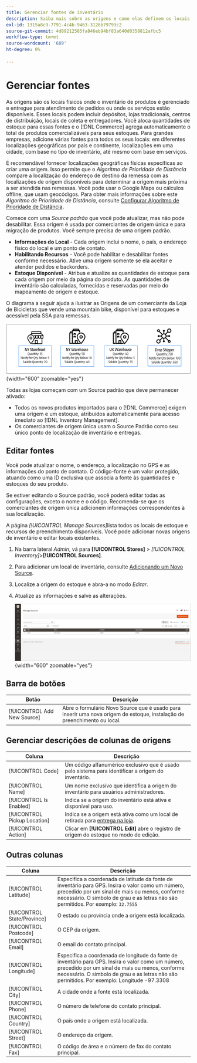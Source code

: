```yaml
---
title: Gerenciar fontes de inventário
description: Saiba mais sobre as origens e como elas definem os locais físicos onde o inventário de produtos é gerenciado e enviado para o atendimento de pedidos ou onde os serviços estão disponíveis.
exl-id: 1315a8c9-7791-4c4b-9463-3126b79793c2
source-git-commit: 4d89212585fa846eb94bf83a640d0358812afbc5
workflow-type: tm+mt
source-wordcount: '689'
ht-degree: 0%

---
```


# Gerenciar fontes

As origens são os locais físicos onde o inventário de produtos é gerenciado e entregue para atendimento de pedidos ou onde os serviços estão disponíveis. Esses locais podem incluir depósitos, lojas tradicionais, centros de distribuição, locais de coleta e entregadores. Você aloca quantidades de estoque para essas fontes e o [!DNL Commerce] agrega automaticamente o total de produtos comercializáveis para seus estoques. Para grandes empresas, adicione várias fontes para todos os seus locais: em diferentes localizações geográficas por país e continente, localizações em uma cidade, com base no tipo de inventário, até mesmo com base em serviços.

É recomendável fornecer localizações geográficas físicas específicas ao criar uma origem. Isso permite que o _Algoritmo de Prioridade de Distância_ compare a localização do endereço de destino da remessa com as localizações de origem disponíveis para determinar a origem mais próxima a ser atendida nas remessas. Você pode usar o Google Maps ou cálculos offline, que usam geocódigos. Para obter mais informações sobre este _Algoritmo de Prioridade de Distância_, consulte [Configurar Algoritmo de Prioridade de Distância](distance-priority-algorithm.md).

Comece com uma _Source padrão_ que você pode atualizar, mas não pode desabilitar. Essa origem é usada por comerciantes de origem única e para migração de produtos. Você sempre precisa de uma origem padrão.

- **Informações do Local** - Cada origem inclui o nome, o país, o endereço físico do local e um ponto de contato.
- **Habilitando Recursos** - Você pode habilitar e desabilitar fontes conforme necessário. Ative uma origem somente se ela aceitar e atender pedidos e backorders.
- **Estoque Disponível** - Atribua e atualize as quantidades de estoque para cada origem por meio da página do produto. As quantidades de inventário são calculadas, fornecidas e reservadas por meio do mapeamento de origem e estoque.

O diagrama a seguir ajuda a ilustrar as Origens de um comerciante da Loja de Bicicletas que vende uma mountain bike, disponível para estoques e acessível pela SSA para remessas.

![Exemplo de diagrama de fontes](assets/diagram-sources.png){width="600" zoomable="yes"}

Todas as lojas começam com um Source padrão que deve permanecer ativado:

- Todos os novos produtos importados para o [!DNL Commerce] exigem uma origem e um estoque, atribuídos automaticamente para acesso imediato ao [!DNL Inventory Management].
- Os comerciantes de origem única usam o Source Padrão como seu único ponto de localização de inventário e entregas.

## Editar fontes

Você pode atualizar o nome, o endereço, a localização no GPS e as informações do ponto de contato. O código-fonte é um valor protegido, atuando como uma ID exclusiva que associa a fonte às quantidades e estoques do seu produto.

Se estiver editando o Source padrão, você poderá editar todas as configurações, exceto o nome e o código. Recomenda-se que os comerciantes de origem única adicionem informações correspondentes à sua localização.

A página _[!UICONTROL Manage Sources]_&#x200B;lista todos os locais de estoque e recursos de preenchimento disponíveis. Você pode adicionar novas origens de inventário e editar locais existentes.

1. Na barra lateral _Admin_, vá para **[!UICONTROL Stores]** > _[!UICONTROL Inventory]_>**[!UICONTROL Sources]**.

1. Para adicionar um local de inventário, consulte [Adicionando um Novo Source](sources-add.md).

1. Localize a origem do estoque e abra-a no modo _Editar_.

1. Atualize as informações e salve as alterações.

   ![Gerenciar fontes](assets/inventory-sources.png){width="600" zoomable="yes"}

## Barra de botões

| Botão | Descrição |
|--|--|
| [!UICONTROL Add New Source] | Abre o formulário Novo Source que é usado para inserir uma nova origem de estoque, instalação de preenchimento ou local. |

## Gerenciar descrições de colunas de origens

| Coluna | Descrição |
|--|--|
| [!UICONTROL Code] | Um código alfanumérico exclusivo que é usado pelo sistema para identificar a origem do inventário. |
| [!UICONTROL Name] | Um nome exclusivo que identifica a origem do inventário para usuários administradores. |
| [!UICONTROL Is Enabled] | Indica se a origem do inventário está ativa e disponível para uso. |
| [!UICONTROL Pickup Location] | Indica se a origem está ativa como um local de retirada para [entrega na loja](../stores-purchase/shipping-in-store-delivery.md). |
| [!UICONTROL Action] | Clicar em **[!UICONTROL Edit]** abre o registro de origem do estoque no modo de edição. |

## Outras colunas

| Coluna | Descrição |
|--- |--- |
| [!UICONTROL Latitude] | Especifica a coordenada de latitude da fonte de inventário para GPS. Insira o valor como um número, precedido por um sinal de mais ou menos, conforme necessário. O símbolo de grau e as letras não são permitidos. Por exemplo: `32.7555` |
| [!UICONTROL State/Province] | O estado ou província onde a origem está localizada. |
| [!UICONTROL Postcode] | O CEP da origem. |
| [!UICONTROL Email] | O email do contato principal. |
| [!UICONTROL Longitude] | Especifica a coordenada de longitude da fonte de inventário para GPS. Insira o valor como um número, precedido por um sinal de mais ou menos, conforme necessário. O símbolo de grau e as letras não são permitidos. Por exemplo: Longitude -97.3308 |
| [!UICONTROL City] | A cidade onde a fonte está localizada. |
| [!UICONTROL Phone] | O número de telefone do contato principal. |
| [!UICONTROL Country] | O país onde a origem está localizada. |
| [!UICONTROL Street] | O endereço da origem. |
| [!UICONTROL Fax] | O código de área e o número de fax do contato principal. |
